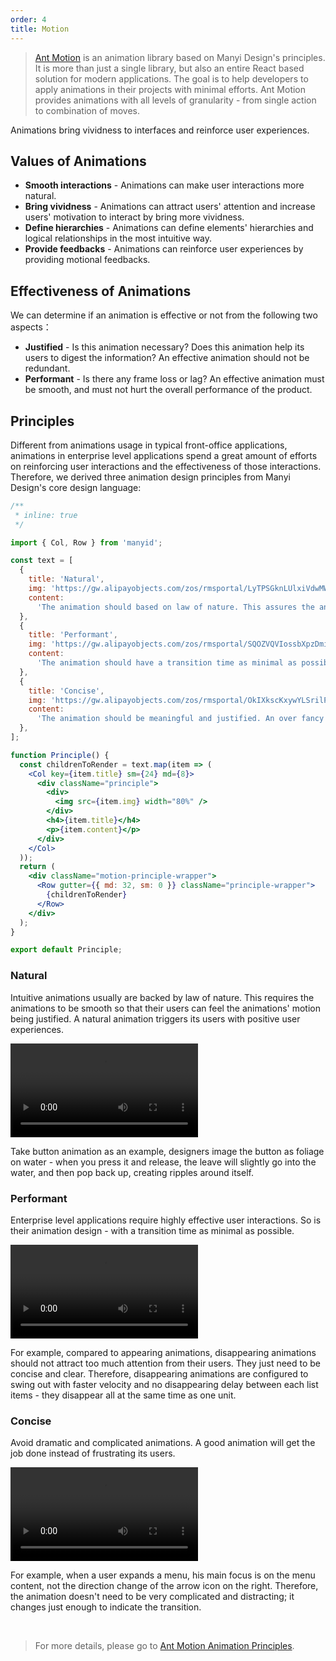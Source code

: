 ```yaml
---
order: 4
title: Motion
---
```


> [Ant Motion](https://motion.ant.design/) is an animation library based on Manyi Design's principles. It is more than just a single library, but also an entire React based solution for modern applications. The goal is to help developers to apply animations in their projects with minimal efforts. Ant Motion provides animations with all levels of granularity - from single action to combination of moves.

Animations bring vividness to interfaces and reinforce user experiences.

## Values of Animations

- **Smooth interactions** - Animations can make user interactions more natural.
- **Bring vividness** - Animations can attract users' attention and increase users' motivation to interact by bring more vividness.
- **Define hierarchies** - Animations can define elements' hierarchies and logical relationships in the most intuitive way.
- **Provide feedbacks** - Animations can reinforce user experiences by providing motional feedbacks.

## Effectiveness of Animations

We can determine if an animation is effective or not from the following two aspects：

- **Justified** - Is this animation necessary? Does this animation help its users to digest the information? An effective animation should not be redundant.
- **Performant** - Is there any frame loss or lag? An effective animation must be smooth, and must not hurt the overall performance of the product.

## Principles

Different from animations usage in typical front-office applications, animations in enterprise level applications spend a great amount of efforts on reinforcing user interactions and the effectiveness of those interactions. Therefore, we derived three animation design principles from Manyi Design's core design language:

```jsx | demo
/**
 * inline: true
 */

import { Col, Row } from 'manyid';

const text = [
  {
    title: 'Natural',
    img: 'https://gw.alipayobjects.com/zos/rmsportal/LyTPSGknLUlxiVdwMWyu.gif',
    content:
      'The animation should based on law of nature. This assures the animation is smooth by its nature and intuitive to its users.',
  },
  {
    title: 'Performant',
    img: 'https://gw.alipayobjects.com/zos/rmsportal/SQOZVQVIossbXpzDmihu.gif',
    content:
      'The animation should have a transition time as minimal as possible so that it serves its purpose in the most effective way.',
  },
  {
    title: 'Concise',
    img: 'https://gw.alipayobjects.com/zos/rmsportal/OkIXkscKxywYLSrilPIf.gif',
    content:
      'The animation should be meaningful and justified. An over fancy animation will frustrate its users, and therefore should always be avoided.',
  },
];

function Principle() {
  const childrenToRender = text.map(item => (
    <Col key={item.title} sm={24} md={8}>
      <div className="principle">
        <div>
          <img src={item.img} width="80%" />
        </div>
        <h4>{item.title}</h4>
        <p>{item.content}</p>
      </div>
    </Col>
  ));
  return (
    <div className="motion-principle-wrapper">
      <Row gutter={{ md: 32, sm: 0 }} className="principle-wrapper">
        {childrenToRender}
      </Row>
    </div>
  );
}

export default Principle;
```

### Natural

Intuitive animations usually are backed by law of nature. This requires the animations to be smooth so that their users can feel the animations' motion being justified. A natural animation triggers its users with positive user experiences.

<video class="motion-video-min" src="https://gw.alipayobjects.com/os/rmsportal/NTMlQdLIkPjOACXsdRrq.mp4" loop="true"></video>

Take button animation as an example, designers image the button as foliage on water - when you press it and release, the leave will slightly go into the water, and then pop back up, creating ripples around itself.

### Performant

Enterprise level applications require highly effective user interactions. So is their animation design - with a transition time as minimal as possible.

<video class="motion-video-min" src="https://gw.alipayobjects.com/os/rmsportal/wMKeLGnpDxhwfCsBqKNN.mp4" loop="true"></video>

For example, compared to appearing animations, disappearing animations should not attract too much attention from their users. They just need to be concise and clear. Therefore, disappearing animations are configured to swing out with faster velocity and no disappearing delay between each list items - they disappear all at the same time as one unit.

### Concise

Avoid dramatic and complicated animations. A good animation will get the job done instead of frustrating its users.

<video src="https://gw.alipayobjects.com/os/rmsportal/FeUCANmoDRwCSmIcnPNF.mp4" loop="true" class="motion-video-min"></video>

For example, when a user expands a menu, his main focus is on the menu content, not the direction change of the arrow icon on the right. Therefore, the animation doesn't need to be very complicated and distracting; it changes just enough to indicate the transition.

<br />

> For more details, please go to [Ant Motion Animation Principles](https://motion.ant.design/language/basic).
